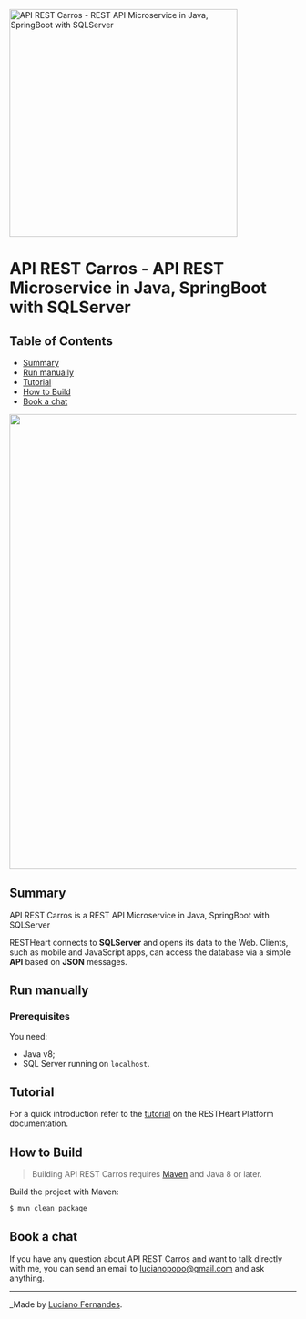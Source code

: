 ﻿<p>
    <a href="#">
        <img src="http://ukbsistemas.com.br/lucianopopo/java/api/images/rh.png" width="400px" height="auto" class="image-center img-responsive" alt="API REST Carros - REST API Microservice in Java, SpringBoot with SQLServer"/>
    </a>
</p>

# API REST Carros - API REST Microservice in Java, SpringBoot with SQLServer #

## Table of Contents

- [Summary](#summary)
- [Run manually](#run-manually)
- [Tutorial](#tutorial)
- [How to Build](#how-to-Build)
- [Book a chat](#book-a-chat)

<p align="center">
   <a href="https://restheart.org">
       <img src="http://ukbsistemas.com.br/lucianopopo/java/api/images/restcarros-what-is-it.svg" width="800px" height="auto" class="image-center img-responsive" />
   </a>
</p>

## Summary

API REST Carros is a REST API Microservice in Java, SpringBoot with SQLServer

RESTHeart connects to __SQLServer__ and opens its data to the Web. Clients, such as mobile and JavaScript apps, can access the database via a simple __API__ based on __JSON__ messages.

## Run manually

### Prerequisites

You need:
- Java v8;
- SQL Server running on `localhost`.

## Tutorial

For a quick introduction refer to the [tutorial](https://restheart.org/docs/tutorial/) on the RESTHeart Platform documentation.

## How to Build

> Building API REST Carros requires [Maven](http://www.oracle.com/technetwork/java/javase/downloads/index.html) and Java 8 or later.

Build the project with Maven:

```bash
$ mvn clean package
```

## Book a chat

If you have any question about API REST Carros and want to talk directly with me, you can send an email to [lucianopopo@gmail.com](lucianopopo@gmail.com) and ask anything.

<hr></hr>

_Made by [Luciano Fernandes](https://www.linkedin.com/in/lucianopopo/).
